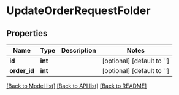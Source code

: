 # UpdateOrderRequestFolder

## Properties
Name | Type | Description | Notes
------------ | ------------- | ------------- | -------------
**id** | **int** |  | [optional] [default to '']
**order_id** | **int** |  | [optional] [default to '']

[[Back to Model list]](../README.md#documentation-for-models) [[Back to API list]](../README.md#documentation-for-api-endpoints) [[Back to README]](../README.md)


